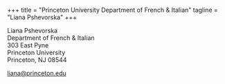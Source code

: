 +++
title = "Princeton University Department of French & Italian"
tagline = "Liana Pshevorska"
+++

Liana Pshevorska  
Department of French & Italian  
303 East Pyne  
Princeton University  
Princeton, NJ 08544  

[liana@princeton.edu](mailto:liana@princeton.edu)
